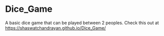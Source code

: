 # Dice_Game
A basic dice game that can be played between 2 peoples. 
Check this out at  https://shaswatchandrayan.github.io/Dice_Game/

